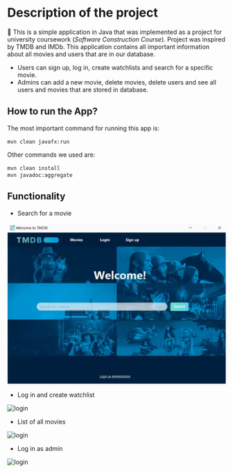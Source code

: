 # Description of the project


:movie_camera: This is a simple application in Java that was implemented as a project for university coursework (*Software Construction Course*). Project was inspired by TMDB and IMDb.
This application contains all important information about all movies and users that are in our database.

* Users can sign up, log in, create watchlists and search for a specific movie. 
* Admins can add a new movie, delete movies, delete users and see all users and movies that are stored in database.


## How to run the App?

The most important command for running this app is:
```
mvn clean javafx:run
```
Other commands we used are:
```
mvn clean install
mvn javadoc:aggregate
```

## Functionality
* Search for a movie

![search](gif/search.gif)

* Log in and create watchlist

![login](gif/login_create.gif)

* List of all movies

![login](gif/movies.gif)

* Log in as admin

![login](gif/admin.gif)





